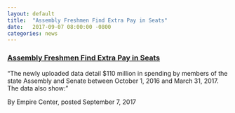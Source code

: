 ```yaml
---
layout: default
title:  "Assembly Freshmen Find Extra Pay in Seats"
date:   2017-09-07 08:00:00 -0800
categories: news
---
```

<h3><a href="https://www.empirecenter.org/publications/assembly-freshmen-find-extra-pay-in-seats/"
target="_blank">Assembly Freshmen Find Extra Pay in Seats</a>
</h3>

“The newly uploaded data detail $110 million in spending by members of the state Assembly and Senate between October 1, 2016 and March 31, 2017. The data also show:”

By Empire Center, posted September 7, 2017
